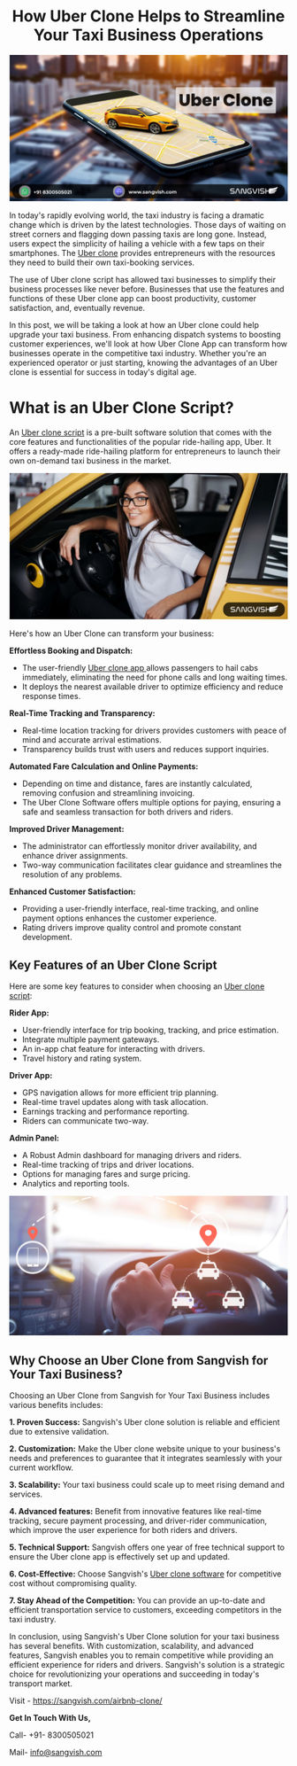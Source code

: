 <h1 align="center"> How Uber Clone Helps to Streamline Your Taxi Business Operations </h1>

<div class="Box-sc-g0xbh4-0 iIZCet"><img alt=“uberclone.png" src="https://github.com/sangvishtechnologies/uber-clone/blob/main/images/uber-clone-sangvish.png" data-hpc="true" class="Box-sc-g0xbh4-0 kzRgrI"></div> 

In today's rapidly evolving world, the taxi industry is facing a dramatic change which is driven by the latest technologies. Those days of waiting on street corners and flagging down passing taxis are long gone. Instead, users expect the simplicity of hailing a vehicle with a few taps on their smartphones. The [Uber clone](https://sangvish.com/uber-clone/) provides entrepreneurs with the resources they need to build their own taxi-booking services.

The use of Uber clone script has allowed taxi businesses to simplify their business processes like never before. Businesses that use the features and functions of these Uber clone app can boost productivity, customer satisfaction, and, eventually revenue.

In this post, we will be taking a look at how an Uber clone could help upgrade your taxi business. From enhancing dispatch systems to boosting customer experiences, we'll look at how Uber Clone App can transform how businesses operate in the competitive taxi industry. Whether you're an experienced operator or just starting, knowing the advantages of an Uber clone is essential for success in today's digital age.
# What is an Uber Clone Script?
An [Uber clone script](https://sangvish.com/uber-clone/) is a pre-built software solution that comes with the core features and functionalities of the popular ride-hailing app, Uber. It offers a ready-made ride-hailing platform for entrepreneurs to launch their own on-demand taxi business in the market.  

<div class="Box-sc-g0xbh4-0 iIZCet"><img alt=“uberclone.png" src="https://github.com/sangvishtechnologies/uber-clone/blob/main/images/uber-clone-1.png" data-hpc="true" class="Box-sc-g0xbh4-0 kzRgrI"></div> 

Here's how an Uber Clone can transform your business:

**Effortless Booking and Dispatch:**

* The user-friendly [Uber clone app ](https://sangvish.com/uber-clone/)allows passengers to hail cabs immediately, eliminating the need for phone calls and long waiting times. 
* It deploys the nearest available driver to optimize efficiency and reduce response times.

**Real-Time Tracking and Transparency:**

* Real-time location tracking for drivers provides customers with peace of mind and accurate arrival estimations. 
* Transparency builds trust with users and reduces support inquiries. 

**Automated Fare Calculation and Online Payments:**

* Depending on time and distance, fares are instantly calculated, removing confusion and streamlining invoicing. 
* The Uber Clone Software offers multiple options for paying, ensuring a safe and seamless transaction for both drivers and riders.

**Improved Driver Management:**

* The administrator can effortlessly monitor driver availability, and enhance driver assignments. 
* Two-way communication facilitates clear guidance and streamlines the resolution of any problems.

**Enhanced Customer Satisfaction:**
* Providing a user-friendly interface, real-time tracking, and online payment options enhances the customer experience.
* Rating drivers improve quality control and promote constant development.



## Key Features of an Uber Clone Script
Here are some key features to consider when choosing an [Uber clone script](https://sangvish.com/uber-clone/):

**Rider App:**

* User-friendly interface for trip booking, tracking, and price estimation.
* Integrate multiple payment gateways.
* An in-app chat feature for interacting with drivers.
* Travel history and rating system.

**Driver App:**
* GPS navigation allows for more efficient trip planning.
* Real-time travel updates along with task allocation.
* Earnings tracking and performance reporting.
* Riders can communicate two-way.

**Admin Panel:**

* A Robust Admin dashboard for managing drivers and riders.
* Real-time tracking of trips and driver locations.
* Options for managing fares and surge pricing.
* Analytics and reporting tools.

<div class="Box-sc-g0xbh4-0 iIZCet"><img alt=“uberclone.png" src="https://github.com/sangvishtechnologies/uber-clone/blob/main/images/uber-clone-app.png" data-hpc="true" class="Box-sc-g0xbh4-0 kzRgrI"></div> 

## Why Choose an Uber Clone from Sangvish for Your Taxi Business?
Choosing an Uber Clone from Sangvish for Your Taxi Business includes various benefits includes:

**1. Proven Success:** Sangvish's Uber clone solution is reliable and efficient due to extensive validation. 

**2. Customization:** Make the Uber clone website unique to your business's needs and preferences to guarantee that it integrates seamlessly with your current workflow. 

**3. Scalability:** Your taxi business could scale up to meet rising demand and services. 

**4. Advanced features:** Benefit from innovative features like real-time tracking, secure payment processing, and driver-rider communication, which improve the user experience for both riders and drivers.

**5. Technical Support:** Sangvish offers one year of free technical support to ensure the Uber clone app is effectively set up and updated. 

**6. Cost-Effective:** Choose Sangvish's [Uber clone software](https://sangvish.com/uber-clone/) for competitive cost without compromising quality. 

**7. Stay Ahead of the Competition:**  You can provide an up-to-date and efficient transportation service to customers, exceeding competitors in the taxi industry.

In conclusion, using Sangvish's Uber Clone solution for your taxi business has several benefits. With customization, scalability, and advanced features, Sangvish enables you to remain competitive while providing an efficient experience for riders and drivers. Sangvish's solution is a strategic choice for revolutionizing your operations and succeeding in today's transport market.

Visit - https://sangvish.com/airbnb-clone/

**Get In Touch With Us,**

Call- +91- 8300505021

Mail- [info@sangvish.com](mailto:info@sangvish.com)

